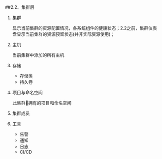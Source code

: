 ##2.2、集群层

1. 集群

   显示当前集群的资源配置情况，各系统组件的健康状态；2.2之前，集群仪表盘显示当前集群的资源预留状态(并非实际资源使用)；

2. 主机

   当前集群中添加的所有主机

3. 存储

   - 存储类
   - 持久卷

4. 项目与命名空间

   此集群拥有的项目和命名空间

5. 集群成员

6. 工具

   - 告警
   - 通知
   - 日志
   - CI/CD